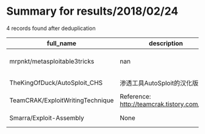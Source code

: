 
# Summary for results/2018/02/24
    
4 records found after deduplication

| full_name | description | html_url | matched_list | matched_count | pushed_at | size | stargazers_count | language | forks_count | vul_ids |
|----------------------------------|--------------------------------------------|-----------------------------------------------------|----------------------------------|-----------------|---------------------------|--------|--------------------|------------|---------------|-----------|
| mrpnkt/metasploitable3tricks | nan | https://github.com/mrpnkt/metasploitable3tricks | ['metasploit module OR payload'] | 1 | 2018-02-24 08:31:04+00:00 | 1 | 0 | Python | 0 | [] |
| TheKingOfDuck/AutoSploit_CHS | 渗透工具AutoSploit的汉化版 | https://github.com/TheKingOfDuck/AutoSploit_CHS | ['sploit'] | 1 | 2018-02-24 13:24:49+00:00 | 11 | 30 | Python | 21 | [] |
| TeamCRAK/ExploitWritingTechnique | Reference: http://teamcrak.tistory.com/401 | https://github.com/TeamCRAK/ExploitWritingTechnique | ['exploit'] | 1 | 2018-02-24 13:46:09+00:00 | 6 | 0 | C | 0 | [] |
| Smarra/Exploit-Assembly | None | https://github.com/Smarra/Exploit-Assembly | ['exploit'] | 1 | 2018-02-24 16:20:26+00:00 | 7 | 0 | Python | 0 | [] |
